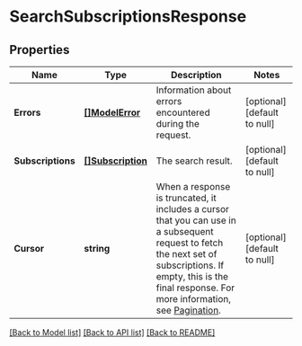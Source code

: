 # SearchSubscriptionsResponse

## Properties
Name | Type | Description | Notes
------------ | ------------- | ------------- | -------------
**Errors** | [**[]ModelError**](Error.md) | Information about errors encountered during the request. | [optional] [default to null]
**Subscriptions** | [**[]Subscription**](Subscription.md) | The search result. | [optional] [default to null]
**Cursor** | **string** | When a response is truncated, it includes a cursor that you can  use in a subsequent request to fetch the next set of subscriptions.  If empty, this is the final response.  For more information, see [Pagination](https://developer.squareup.com/docs/working-with-apis/pagination). | [optional] [default to null]

[[Back to Model list]](../README.md#documentation-for-models) [[Back to API list]](../README.md#documentation-for-api-endpoints) [[Back to README]](../README.md)

